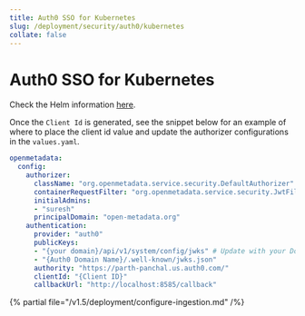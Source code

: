 ```yaml
---
title: Auth0 SSO for Kubernetes
slug: /deployment/security/auth0/kubernetes
collate: false
---
```


# Auth0 SSO for Kubernetes

Check the Helm information [here](https://artifacthub.io/packages/search?repo=open-metadata).

Once the `Client Id` is generated, see the snippet below for an example of where to
place the client id value and update the authorizer configurations in the `values.yaml`.

```yaml
openmetadata:
  config:
    authorizer:
      className: "org.openmetadata.service.security.DefaultAuthorizer"
      containerRequestFilter: "org.openmetadata.service.security.JwtFilter"
      initialAdmins: 
      - "suresh"
      principalDomain: "open-metadata.org"
    authentication:
      provider: "auth0"
      publicKeys: 
      - "{your domain}/api/v1/system/config/jwks" # Update with your Domain and Make sure this "/api/v1/system/config/jwks" is always configured to enable JWT tokens
      - "{Auth0 Domain Name}/.well-known/jwks.json"
      authority: "https://parth-panchal.us.auth0.com/"
      clientId: "{Client ID}"
      callbackUrl: "http://localhost:8585/callback"
```

{% partial file="/v1.5/deployment/configure-ingestion.md" /%}
